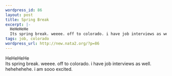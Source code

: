 ```yaml
--- 
wordpress_id: 86
layout: post
title: Spring Break
excerpt: |-
  HeHeHeHe
  Its spring break. weeee. off to colorado. i have job interviews as well. hehehehehe. i am sooo excited.
tags: job, colorado
wordpress_url: http://new.nata2.org/?p=86
---
```

HeHeHeHe<br>
Its spring break. weeee. off to colorado. i have job interviews as well. hehehehehe. i am sooo excited.
